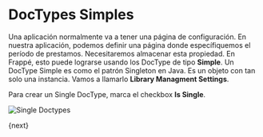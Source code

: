 # DocTypes Simples

Una aplicación normalmente va a tener una página de configuración. En nuestra aplicación, podemos definir una página donde específiquemos el período de prestamos. Necesitaremos almacenar esta propiedad. En Frappé, esto puede lograrse usando los DocType de tipo **Simple**. Un DocType Simple es como el patrón Singleton en Java. Es un objeto con tan solo una instancia. Vamos a llamarlo **Library Managment Settings**.

Para crear un Single DocType, marca el checkbox **Is Single**.

<img class="screenshot" alt="Single Doctypes" src="/docs/assets/img/tab_single.png">

{next}
